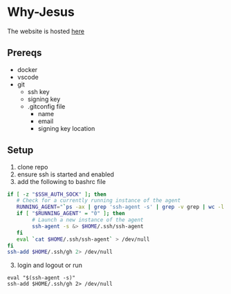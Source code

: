# Why-Jesus
The website is hosted [here](https://msfv3n0m.github.io/Why-Jesus/)
## Prereqs
* docker
* vscode
* git
  * ssh key
  * signing key 
  * .gitconfig file
    * name
    * email
    * signing key location
## Setup
1. clone repo
1. ensure ssh is started and enabled
2. add the following to bashrc file
```bash
if [ -z "$SSH_AUTH_SOCK" ]; then
   # Check for a currently running instance of the agent
   RUNNING_AGENT="`ps -ax | grep 'ssh-agent -s' | grep -v grep | wc -l | tr -d '[:space:]'`"
   if [ "$RUNNING_AGENT" = "0" ]; then
        # Launch a new instance of the agent
        ssh-agent -s &> $HOME/.ssh/ssh-agent
   fi
   eval `cat $HOME/.ssh/ssh-agent` > /dev/null
fi
ssh-add $HOME/.ssh/gh 2> /dev/null
```
3. login and logout or run
```
eval "$(ssh-agent -s)"
ssh-add $HOME/.ssh/gh 2> /dev/null
```